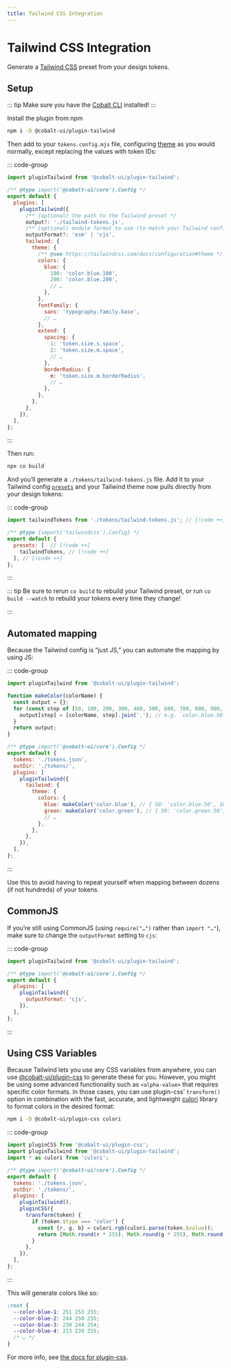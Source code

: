 ```yaml
---
title: Tailwind CSS Integration
---
```


# Tailwind CSS Integration

Generate a [Tailwind CSS](https://tailwindcss.com/) preset from your design tokens.

## Setup

::: tip
Make sure you have the [Cobalt CLI](/guides/cli) installed!
:::

Install the plugin from npm

```sh
npm i -D @cobalt-ui/plugin-tailwind
```

Then add to your `tokens.config.mjs` file, configuring [theme](https://tailwindcss.com/docs/configuration#theme) as you would normally, except replacing the values with token IDs:

::: code-group

```js [tokens.config.mjs]
import pluginTailwind from '@cobalt-ui/plugin-tailwind';

/** @type import('@cobalt-ui/core').Config */
export default {
  plugins: [
    pluginTailwind({
      /** (optional) the path to the Tailwind preset */
      output?: './tailwind-tokens.js',
      /** (optional) module format to use (to match your Tailwind config) */
      outputFormat?: 'esm' | 'cjs',
      tailwind: {
        theme: {
          /** @see https://tailwindcss.com/docs/configuration#theme */
          colors: {
            blue: {
              100: 'color.blue.100',
              200: 'color.blue.200',
              // …
            },
          },
          fontFamily: {
            sans: 'typography.family.base',
            // …
          },
          extend: {
            spacing: {
              1: 'token.size.s.space',
              2: 'token.size.m.space',
              // …
            },
            borderRadius: {
              m: 'token.size.m.borderRadius',
              // …
            },
          },
        },
      },
    }),
  ],
};
```

:::

Then run:

```sh
npx co build
```

And you’ll generate a `./tokens/tailwind-tokens.js` file. Add it to your Tailwind config [`presets`](https://tailwindcss.com/docs/configuration#presets) and your Tailwind theme now pulls directly from your design tokens:

::: code-group

<!-- prettier-ignore -->
```js [tailwind.config.js]
import tailwindTokens from './tokens/tailwind-tokens.js'; // [!code ++]

/** @type {import('tailwindcss').Config} */
export default {
  presets: [  // [!code ++]
    tailwindTokens, // [!code ++]
  ], // [!code ++]
};
```

:::

::: tip
Be sure to rerun `co build` to rebuild your Tailwind preset, or run `co build --watch` to rebuild your tokens every time they change!

:::

## Automated mapping

Because the Tailwind config is “just JS,” you can automate the mapping by using JS:

::: code-group

```js [tokens.config.mjs]
import pluginTailwind from '@cobalt-ui/plugin-tailwind';

function makeColor(colorName) {
  const output = {};
  for (const step of [50, 100, 200, 300, 400, 500, 600, 700, 800, 900, 950]) {
    output[step] = [colorName, step].join('.'); // e.g. `color.blue.50`
  }
  return output;
}

/** @type import('@cobalt-ui/core').Config */
export default {
  tokens: './tokens.json',
  outDir: './tokens/',
  plugins: [
    pluginTailwind({
      tailwind: {
        theme: {
          colors: {
            blue: makeColor('color.blue'), // { 50: 'color.blue.50', 100: 'color.blue.100', … }
            green: makeColor('color.green'), // { 50: 'color.green.50', 100: 'color.green.100', … }
            // …
          },
        },
      },
    }),
  ],
};
```

:::

Use this to avoid having to repeat yourself when mapping between dozens (if not hundreds) of your tokens.

## CommonJS

If you’re still using CommonJS (using `require("…")` rather than `import "…"`), make sure to change the `outputFormat` setting to `cjs`:

::: code-group

```js [tokens.config.mjs] {7}
import pluginTailwind from '@cobalt-ui/plugin-tailwind';

/** @type import('@cobalt-ui/core').Config */
export default {
  plugins: [
    pluginTailwind({
      outputFormat: 'cjs',
    }),
  ],
};
```

:::

## Using CSS Variables

Because Tailwind lets you use any CSS variables from anywhere, you can use [@cobalt-ui/plugin-css](/integrations/css) to generate these for you. However, you might be using some advanced functionality such as `<alpha-value>` that requires specific color formats. In those cases, you can use plugin-css’ `transform()` option in combination with the fast, accurate, and lightweight [culori](https://culorijs.org/) library to format colors in the desired format:

```sh
npm i -D @cobalt-ui/plugin-css culori
```

::: code-group

```js [tokens.config.js] {12-17}
import pluginCSS from '@cobalt-ui/plugin-css';
import pluginTailwind from '@cobalt-ui/plugin-tailwind';
import * as culori from 'culori';

/** @type import('@cobalt-ui/core').Config */
export default {
  tokens: './tokens.json',
  outDir: './tokens/',
  plugins: [
    pluginTailwind(),
    pluginCSS({
      transform(token) {
        if (token.$type === 'color') {
          const {r, g, b} = culori.rgb(culori.parse(token.$value));
          return [Math.round(r * 255), Math.round(g * 255), Math.round(b * 255)].join(' ');
        }
      },
    }),
  ],
};
```

:::

This will generate colors like so:

```css
:root {
  --color-blue-1: 251 253 255;
  --color-blue-2: 244 250 255;
  --color-blue-3: 230 244 254;
  --color-blue-4: 213 239 255;
  /* … */
}
```

For more info, see [the docs for plugin-css](/integrations/css).
